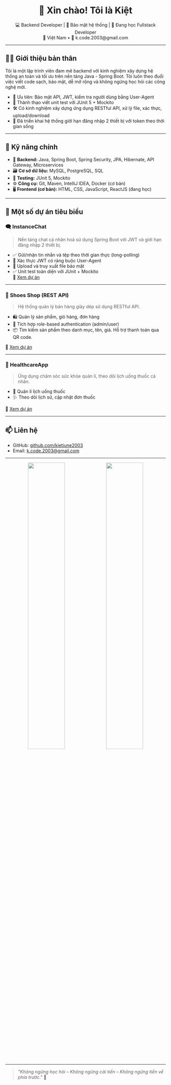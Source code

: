 <h1 align="center">👋 Xin chào! Tôi là Kiệt</h1>

<p align="center">
  💻 Backend Developer | 🔐 Bảo mật hệ thống | 🌱 Đang học Fullstack Developer <br>
  📍 Việt Nam • 📧 k.code.2003@gmail.com
</p>

---

## 👨‍💻 Giới thiệu bản thân

Tôi là một lập trình viên đam mê backend với kinh nghiệm xây dựng hệ thống an toàn và tối ưu trên nền tảng Java - Spring Boot. Tôi luôn theo đuổi việc viết code sạch, bảo mật, dễ mở rộng và không ngừng học hỏi các công nghệ mới.

- 🔐 Ưu tiên: Bảo mật API, JWT, kiểm tra người dùng bằng User-Agent
- 🧪 Thành thạo viết unit test với JUnit 5 + Mockito
- 🛠️ Có kinh nghiệm xây dựng ứng dụng RESTful API, xử lý file, xác thực, upload/download
- 🌟 Đã triển khai hệ thống giới hạn đăng nhập 2 thiết bị với token theo thời gian sống

---

## 🚀 Kỹ năng chính

- 🔧 **Backend:** Java, Spring Boot, Spring Security, JPA, Hibernate, API Gateway, Microservices
- 🗃️ **Cơ sở dữ liệu:** MySQL, PostgreSQL, SQL
- 🧪 **Testing:** JUnit 5, Mockito
- ⚙️ **Công cụ:** Git, Maven, IntelliJ IDEA, Docker (cơ bản)
- 🖥️ **Frontend (cơ bản):** HTML, CSS, JavaScript, ReactJS (đang học)

---

## 💼 Một số dự án tiêu biểu

### 🗨️ InstanceChat
> Nền tảng chat cá nhân hoá sử dụng Spring Boot với JWT và giới hạn đăng nhập 2 thiết bị.

- ✅ Gửi/nhận tin nhắn và tệp theo thời gian thực (long-polling)
- 🔐 Xác thực JWT có ràng buộc User-Agent
- 📁 Upload và truy xuất file bảo mật
- ✅ Unit test toàn diện với JUnit + Mockito  
🔗 [Xem dự án](https://github.com/kietjune2003/VCC_Java_Instance_Chat)

---

### 👟 Shoes Shop (REST API)
> Hệ thống quản lý bán hàng giày dép sử dụng RESTful API.

- 🛍️ Quản lý sản phẩm, giỏ hàng, đơn hàng
- 🔐 Tích hợp role-based authentication (admin/user)
- 📦 Tìm kiếm sản phẩm theo danh mục, tên, giá. Hỗ trợ thanh toán qua QR code.

🔗 [Xem dự án](https://github.com/kietjune2003/ShoesShop)

---

### 🏥 HealthcareApp
> Ứng dụng chăm sóc sức khỏe quản lí, theo dõi lịch uống thuốc cá nhân.

- 📅 Quản lí lịch uống thuốc 
- 🩺 Theo dõi lịch sử, cập nhật đơn thuốc

🔗 [Xem dự án](https://github.com/kietjune2003/HealthcareApp)

---

## 📫 Liên hệ

- GitHub: [github.com/kietjune2003](https://github.com/kietjune2003)
- Email: [k.code.2003@gmail.com](mailto:k.code.2003@gmail.com)

---

<p align="center">
  <img src="https://github-readme-stats.vercel.app/api?username=kietjune2003&show_icons=true&theme=tokyonight" width="48%"/>
  <img src="https://github-readme-stats.vercel.app/api/top-langs/?username=kietjune2003&layout=compact&theme=tokyonight" width="48%"/>
</p>

---

> _"Không ngừng học hỏi – Không ngừng cải tiến – Không ngừng tiến về phía trước."_ 🚀
